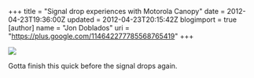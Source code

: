 +++
title = "Signal drop experiences with Motorola Canopy"
date = 2012-04-23T19:36:00Z
updated = 2012-04-23T20:15:42Z
blogimport = true 
[author]
	name = "Jon Doblados"
	uri = "https://plus.google.com/114642277785568765419"
+++

![](http://1.bp.blogspot.com/-_JHuHfdaBdM/T5U_ZYC0PqI/AAAAAAAAADE/jIzR8xto2aw/s200/Screen+Shot+2012-04-23+at+7.23.02+PM.png)

Gotta finish this quick before the signal drops again.